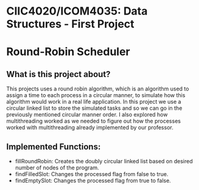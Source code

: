 # CIIC4020/ICOM4035: Data Structures - First Project
# Round-Robin Scheduler

## What is this project about?
This projects uses a round robin algorithm, which is an algorithm used to assign a time to each process in a circular manner, to simulate how this algorithm would work in a real life application. In this project we use a circular linked list to store the simulated tasks and so we can go in the previously mentioned circular manner order. I also explored how multithreading worked as we needed to figure out how the processes worked with multithreading already implemented by our professor.

## Implemented Functions:
- fillRoundRobin: Creates the doubly circular linked list based on desired number of nodes of the program.
- findFilledSlot: Changes the processed flag from false to true.
- findEmptySlot: Changes the processed flag from true to false.

